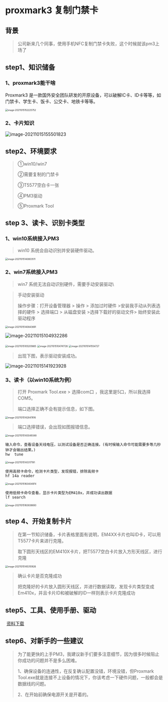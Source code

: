 # proxmark3 复制门禁卡
 
## 背景

> 公司新来几个同事，使用手机NFC复制门禁卡失败，这个时候就该pm3上场了

## step1、知识储备

### 1、proxmark3能干啥

Proxmark3 是一款国外安全团队研发的开原设备，可以破解IC卡、ID卡等等，如门禁卡、学生卡、饭卡、公交卡、地铁卡等等。

<img src="https://gitee.com/little-magician/picture-resources/raw/master/MarkDown%20/image-20211015152225752.png" alt="image-20211015152225752" style="zoom:50%;" /> 



### 2、卡片知识

<img src="https://gitee.com/little-magician/picture-resources/raw/master/MarkDown%20/image-20211015155501823.png" alt="image-20211015155501823"  /> 

## step2、环境要求

> ①win10/win7
>
> ②需要复制的门禁卡
>
> ③T5577空白卡一张
>
> ④PM3驱动
>
> ⑤Proxmark Tool

## step 3、读卡、识别卡类型

###  1、win10系统接入PM3

> win10 系统会自动识别并安装硬件驱动。

<img src="https://gitee.com/little-magician/picture-resources/raw/master/MarkDown%20/image-20211015140803511.png" alt="image-20211015140803511" style="zoom:50%;" /> 

### 2、win7系统接入PM3

> win7 系统无法自动识别硬件，需要手动安装驱动\



> 手动安装驱动
>
> 操作步骤：打开设备管理器 > 操作 > 添加过时硬件 >安装我手动从列表选择的硬件 > 选择端口 > 从磁盘安装 >选择下载好的驱动文件> 始终安装此驱动程序



<img src="https://gitee.com/little-magician/picture-resources/raw/master/MarkDown%20/image-20211015140843691.png" alt="image-20211015140843691" style="zoom:50%;" /> 





![image-20211015104932286](https://gitee.com/little-magician/picture-resources/raw/master/MarkDown%20/image-20211015104932286.png) 



<img src="https://gitee.com/little-magician/picture-resources/raw/master/MarkDown%20/image-20211015105205665.png" alt="image-20211015105205665" style="zoom:50%;" /> 



<img src="https://gitee.com/little-magician/picture-resources/raw/master/MarkDown%20/image-20211015104741726.png" alt="image-20211015104741726" style="zoom:50%;" /> 



<img src="https://gitee.com/little-magician/picture-resources/raw/master/MarkDown%20/image-20211015141554727.png" alt="image-20211015141554727" style="zoom:50%;" /> 

> 出现下图，表示驱动安装成功。

![image-20211015141923928](https://gitee.com/little-magician/picture-resources/raw/master/MarkDown%20/image-20211015141923928.png) 

### 3、读卡（以win10系统为例）

> 打开	Proxmark Tool.exe   >  选择com口  ，我这里是5口，所以我选择COM5。
>
> 端口选择正确不会有提示信息，如下图。

<img src="https://gitee.com/little-magician/picture-resources/raw/master/MarkDown%20/image-20211015142847616.png" alt="image-20211015142847616" style="zoom:50%;" /> 



> 端口选择错误，会出现如图报错信息。

<img src="https://gitee.com/little-magician/picture-resources/raw/master/MarkDown%20/image-20211015143049348.png" alt="image-20211015143049348" style="zoom:50%;" /> 



```
输入命令，查看设备天线电压，以测试设备是否正确连接。(有时候输入命令可能需要多等几秒钟才会输出结果。)
hw  tune
```

<img src="https://gitee.com/little-magician/picture-resources/raw/master/MarkDown%20/image-20211015143317191.png" alt="image-20211015143317191" style="zoom:50%;" /> 

```
使用高频卡命令，检测卡片类型，发现报错，排除高频卡
hf 14a reader
```

<img src="https://gitee.com/little-magician/picture-resources/raw/master/MarkDown%20/image-20211015163404974.png" alt="image-20211015163404974" style="zoom:50%;" /> 

```
使用低频卡命令查看，显示卡片类型为EM410x，并成功读出数据
lf search 
```

<img src="https://gitee.com/little-magician/picture-resources/raw/master/MarkDown%20/image-20211015163838693.png" alt="image-20211015163838693" style="zoom:50%;" /> 

## step 4、开始复制卡片

> 在第一节知识储备，卡片表格里面有说明，EM4XX卡片也叫ID卡，可以用T5577卡片来进行克隆。
>
> 取下圆形天线区的EM410X卡片，把T5577空白卡片放入方形天线区，进行克隆

<img src="https://gitee.com/little-magician/picture-resources/raw/master/MarkDown%20/image-20211015145310926.png" alt="image-20211015145310926" style="zoom:50%;" /> 

> 确认卡片是否克隆成功
>
> 把克隆好的卡片放入圆形天线区，并进行数据读取，发现卡片类型变成Em410x，并且卡片ID和被破解的ID一样则表示卡片克隆成功

## step5、工具、使用手册、驱动

​     [资料下载](https://github.com/XMTongXie/proxmark3)



## step6、对新手的一些建议

> 为了能更快的上手PM3，我建议新手们要多注意细节，因为很多时候阻止你成功的问题并不是多么困难。
>
> 1、确保设备的连通性，在反复确认配置没错，环境没错，但Proxmark Tool.exe就是连接不上设备的情况下，你该考虑一下硬件问题，一般都会是数据线的问题。
>
> 2、在开始前确保电源开关是开着的。
